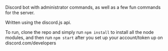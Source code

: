 Discord bot with administrator commands, as well as a few fun commands for the server.

Written using the discord.js api.

To run, clone the repo and simply run `` npm install `` to install all the node modules, and then run `` npm start `` after you set up your account/token up on discord.com/developers
